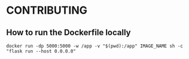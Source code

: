 # CONTRIBUTING

## How to run the Dockerfile locally


```
docker run -dp 5000:5000 -w /app -v "$(pwd):/app" IMAGE_NAME sh -c "flask run --host 0.0.0.0"
```